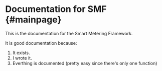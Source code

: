 ﻿# Documentation for SMF                            {#mainpage}

This is the documentation for the Smart Metering Framework.

It is good documentation because:

1. It exists.
2. I wrote it.
3. Everthing is documented (pretty easy since there's only one function)

